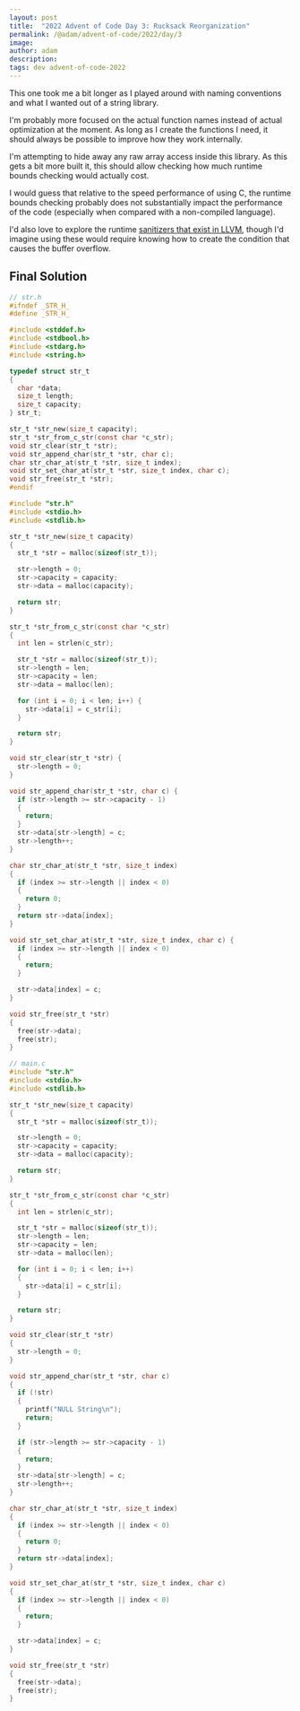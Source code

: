 ```yaml
---
layout: post
title:  "2022 Advent of Code Day 3: Rucksack Reorganization"
permalink: /@adam/advent-of-code/2022/day/3
image: 
author: adam
description:
tags: dev advent-of-code-2022
---
```


This one took me a bit longer as I played around with naming conventions and what I wanted out of a string library.

I'm probably more focused on the actual function names instead of actual optimization at the moment.  As long as I create the functions I need, it should always be possible to improve how they work internally.

I'm attempting to hide away any raw array access inside this library.  As this gets a bit more built it, this should allow checking how much runtime bounds checking would actually cost.

I would guess that relative to the speed performance of using C, the runtime bounds checking probably does not substantially impact the performance of the code (especially when compared with a non-compiled language).

I'd also love to explore the runtime [sanitizers that exist in LLVM](https://github.com/google/sanitizers), though I'd imagine using these would require knowing how to create the condition that causes the buffer overflow.  

## Final Solution

```c
// str.h
#ifndef _STR_H_
#define _STR_H_

#include <stddef.h>
#include <stdbool.h>
#include <stdarg.h>
#include <string.h>

typedef struct str_t
{
  char *data;
  size_t length;
  size_t capacity;
} str_t;

str_t *str_new(size_t capacity);
str_t *str_from_c_str(const char *c_str);
void str_clear(str_t *str);
void str_append_char(str_t *str, char c);
char str_char_at(str_t *str, size_t index);
void str_set_char_at(str_t *str, size_t index, char c);
void str_free(str_t *str);
#endif
```

```c
#include "str.h"
#include <stdio.h>
#include <stdlib.h>

str_t *str_new(size_t capacity)
{
  str_t *str = malloc(sizeof(str_t));

  str->length = 0;
  str->capacity = capacity;
  str->data = malloc(capacity);

  return str;
}

str_t *str_from_c_str(const char *c_str)
{
  int len = strlen(c_str);

  str_t *str = malloc(sizeof(str_t));
  str->length = len;
  str->capacity = len;
  str->data = malloc(len);

  for (int i = 0; i < len; i++) {
    str->data[i] = c_str[i];
  }

  return str;
}

void str_clear(str_t *str) {
  str->length = 0;
}

void str_append_char(str_t *str, char c) {
  if (str->length >= str->capacity - 1)
  {
    return;
  }
  str->data[str->length] = c;
  str->length++;
}

char str_char_at(str_t *str, size_t index)
{
  if (index >= str->length || index < 0)
  {
    return 0;
  }
  return str->data[index];
}

void str_set_char_at(str_t *str, size_t index, char c) {
  if (index >= str->length || index < 0)
  {
    return;
  }

  str->data[index] = c;
}

void str_free(str_t *str)
{
  free(str->data);
  free(str);
}
```

```c
// main.c
#include "str.h"
#include <stdio.h>
#include <stdlib.h>

str_t *str_new(size_t capacity)
{
  str_t *str = malloc(sizeof(str_t));

  str->length = 0;
  str->capacity = capacity;
  str->data = malloc(capacity);

  return str;
}

str_t *str_from_c_str(const char *c_str)
{
  int len = strlen(c_str);

  str_t *str = malloc(sizeof(str_t));
  str->length = len;
  str->capacity = len;
  str->data = malloc(len);

  for (int i = 0; i < len; i++)
  {
    str->data[i] = c_str[i];
  }

  return str;
}

void str_clear(str_t *str)
{
  str->length = 0;
}

void str_append_char(str_t *str, char c)
{
  if (!str)
  {
    printf("NULL String\n");
    return;
  }

  if (str->length >= str->capacity - 1)
  {
    return;
  }
  str->data[str->length] = c;
  str->length++;
}

char str_char_at(str_t *str, size_t index)
{
  if (index >= str->length || index < 0)
  {
    return 0;
  }
  return str->data[index];
}

void str_set_char_at(str_t *str, size_t index, char c)
{
  if (index >= str->length || index < 0)
  {
    return;
  }

  str->data[index] = c;
}

void str_free(str_t *str)
{
  free(str->data);
  free(str);
}
```

